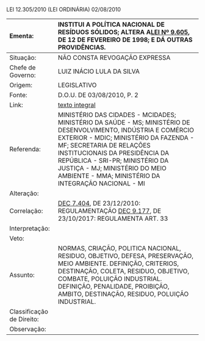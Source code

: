 LEI 12.305/2010 \(LEI ORDINÁRIA\) 02/08/2010 


| Ementa: | INSTITUI A POLÍTICA NACIONAL DE RESÍDUOS SÓLIDOS; ALTERA A[LEI Nº 9.605](http://legislacao.planalto.gov.br/legisla/legislacao.nsf/b110756561cd26fd03256ff500612662/96ac693383ac66f0032569fa006b9c39?OpenDocument), DE 12 DE FEVEREIRO DE 1998; E DÁ OUTRAS PROVIDÊNCIAS. |
| :--- | :--- |
| Situação: | NÃO CONSTA REVOGAÇÃO EXPRESSA |
| Chefe de Governo: | LUIZ INÁCIO LULA DA SILVA |
| Origem: | LEGISLATIVO |
| Fonte: | D.O.U. DE 03/08/2010, P. 2 |
| Link: | [texto integral](https://www.planalto.gov.br/ccivil_03/_ato2007-2010/2010/lei/l12305.htm) |
| Referenda: | MINISTÉRIO DAS CIDADES - MCIDADES; MINISTÉRIO DA SAÚDE - MS; MINISTÉRIO DE DESENVOLVIMENTO, INDÚSTRIA E COMÉRCIO EXTERIOR - MDIC; MINISTÉRIO DA FAZENDA - MF; SECRETARIA DE RELAÇÕES INSTITUCIONAIS DA PRESIDÊNCIA DA REPÚBLICA - SRI-PR; MINISTÉRIO DA JUSTIÇA - MJ; MINISTÉRIO DO MEIO AMBIENTE - MMA; MINISTÉRIO DA INTEGRAÇÃO NACIONAL - MI |
| Alteração: |    |
| Correlação: | [DEC 7.404](http://legislacao.planalto.gov.br/legisla/legislacao.nsf/b110756561cd26fd03256ff500612662/990f8adf7a792aad83257803003c8a15?OpenDocument), DE 23/12/2010: REGULAMENTAÇÃO [DEC 9.177](http://legislacao.planalto.gov.br/legisla/legislacao.nsf/b110756561cd26fd03256ff500612662/64a286102f020fa2832581c300488771?OpenDocument), DE 23/10/2017: REGULAMENTA ART. 33   |
| Interpretação: |  |
| Veto: |  |
| Assunto: | NORMAS, CRIAÇÃO, POLITICA NACIONAL, RESIDUO, OBJETIVO, DEFESA, PRESERVAÇÃO, MEIO AMBIENTE. DEFINIÇÃO, CRITERIOS, DESTINAÇÃO, COLETA, RESIDUO, OBJETIVO, COMBATE, POLUIÇÃO INDUSTRIAL. DEFINIÇÃO, PENALIDADE, PROIBIÇÃO, AMBITO, DESTINAÇÃO, RESIDUO, POLUIÇÃO INDUSTRIAL. |
| Classificação de Direito: |  |
| Observação: |  |




